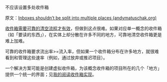 不应该设置多处收件箱

原文：[Inboxes shouldn’t be split into multiple places (andymatuschak.org)](https://notes.andymatuschak.org/z7bj6MiUnFnP3GvM5QqHafy3LTaqQV56e1Mek)

[收件箱需要可靠的清空流程才有效](https://notes.andymatuschak.org/z5tiFxnNKMZCnc8G9R1N51L5hknyRGmyCQx18)，但做到这点很难。如果对应单一概念的收件箱（如「要读的东西」），在实体上却分散在许多不同的地方，可靠地清空收件箱更是难上加难。

可靠的收件箱要求流出率>=流入率，但如果一个收件箱分布在许多地方，就很难看到和管理这些速率（例如，通过放弃或推迟项目）。

一个解决方案可能是创建虚拟收件箱，为该概念收件箱的项目所在的几个「地方」提供一个统一的界面；见[我的阅读收件箱实现](https://notes.andymatuschak.org/z61sPhxF8ZiXcDQF36W4HaYKnSxYJfZmLrkb4)。
